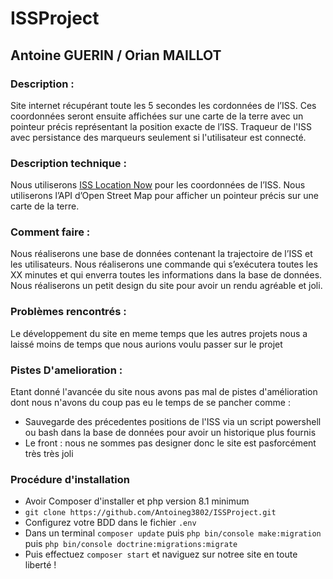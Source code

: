 # ISSProject

## Antoine GUERIN / Orian MAILLOT

### Description :
   Site internet récupérant toute les 5 secondes les cordonnées de l’ISS.
  Ces coordonnées seront ensuite affichées sur une carte de la terre avec un pointeur précis représentant la position exacte de l’ISS. 
  Traqueur de l'ISS avec persistance des marqueurs seulement si l'utilisateur est connecté.


### Description technique :
  Nous utiliserons [ISS Location Now](http://api.open-notify.org) pour les coordonnées de l’ISS.
  Nous utiliserons l’API d’Open Street Map pour afficher un pointeur précis sur une carte de la terre.


### Comment faire :
  Nous réaliserons une base de données contenant la trajectoire de l’ISS et les utilisateurs.
  Nous réaliserons une commande qui s’exécutera toutes les XX minutes et qui enverra toutes les informations dans la base de données.
  Nous réaliserons un petit design du site pour avoir un rendu agréable et joli.


### Problèmes rencontrés :
  Le développement du  site en meme temps que les autres projets nous a laissé moins de temps que nous aurions voulu passer sur le projet


### Pistes D'amelioration :
  Etant donné l'avancée du site nous avons pas mal de pistes d'amélioration dont nous n'avons du coup pas eu le temps de se pancher comme :
 * Sauvegarde des précedentes positions de l'ISS via un script powershell ou bash dans la base de données pour avoir un historique plus fournis
 * Le front : nous ne sommes pas designer donc le site est pasforcément très très joli 


### Procédure d'installation
* Avoir Composer d'installer et php version 8.1 minimum
* `git clone https://github.com/Antoineg3802/ISSProject.git`
* Configurez votre BDD dans le fichier `.env`
* Dans un terminal `composer update` puis `php bin/console make:migration` puis `php bin/console doctrine:migrations:migrate`
* Puis effectuez `composer start` et naviguez sur notree site en toute liberté !
